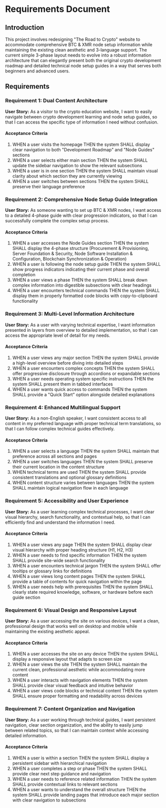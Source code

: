 # Requirements Document

## Introduction

This project involves redesigning "The Road to Crypto" website to accommodate comprehensive BTC & XMR node setup information while maintaining the existing clean aesthetic and 3-language support. The current simple 3-phase layout needs to evolve into a robust information architecture that can elegantly present both the original crypto development roadmap and detailed technical node setup guides in a way that serves both beginners and advanced users.

## Requirements

### Requirement 1: Dual Content Architecture

**User Story:** As a visitor to the crypto education website, I want to easily navigate between crypto development learning and node setup guides, so that I can access the specific type of information I need without confusion.

#### Acceptance Criteria

1. WHEN a user visits the homepage THEN the system SHALL display clear navigation to both "Development Roadmap" and "Node Guides" sections
2. WHEN a user selects either main section THEN the system SHALL update the sidebar navigation to show the relevant subsections
3. WHEN a user is in one section THEN the system SHALL maintain visual clarity about which section they are currently viewing
4. WHEN a user switches between sections THEN the system SHALL preserve their language preference

### Requirement 2: Comprehensive Node Setup Guide Integration

**User Story:** As someone wanting to set up BTC & XMR nodes, I want access to a detailed 4-phase guide with clear progression indicators, so that I can successfully complete the complex setup process.

#### Acceptance Criteria

1. WHEN a user accesses the Node Guides section THEN the system SHALL display the 4-phase structure (Procurement & Provisioning, Server Foundation & Security, Node Software Installation & Configuration, Blockchain Synchronization & Operation)
2. WHEN a user is following the node setup guide THEN the system SHALL show progress indicators indicating their current phase and overall completion
3. WHEN a user views a phase THEN the system SHALL break down complex information into digestible subsections with clear headings
4. WHEN a user encounters technical commands THEN the system SHALL display them in properly formatted code blocks with copy-to-clipboard functionality

### Requirement 3: Multi-Level Information Architecture

**User Story:** As a user with varying technical expertise, I want information presented in layers from overview to detailed implementation, so that I can access the appropriate level of detail for my needs.

#### Acceptance Criteria

1. WHEN a user views any major section THEN the system SHALL provide a high-level overview before diving into detailed steps
2. WHEN a user encounters complex concepts THEN the system SHALL offer progressive disclosure through accordions or expandable sections
3. WHEN a user needs operating system specific instructions THEN the system SHALL present them in tabbed interfaces
4. WHEN a user wants quick access to commands THEN the system SHALL provide a "Quick Start" option alongside detailed explanations

### Requirement 4: Enhanced Multilingual Support

**User Story:** As a non-English speaker, I want consistent access to all content in my preferred language with proper technical term translations, so that I can follow complex technical guides effectively.

#### Acceptance Criteria

1. WHEN a user selects a language THEN the system SHALL maintain that preference across all sections and pages
2. WHEN a user switches languages THEN the system SHALL preserve their current location in the content structure
3. WHEN technical terms are used THEN the system SHALL provide consistent translations and optional glossary definitions
4. WHEN content structure varies between languages THEN the system SHALL maintain logical navigation flow in each language

### Requirement 5: Accessibility and User Experience

**User Story:** As a user learning complex technical processes, I want clear visual hierarchy, search functionality, and contextual help, so that I can efficiently find and understand the information I need.

#### Acceptance Criteria

1. WHEN a user views any page THEN the system SHALL display clear visual hierarchy with proper heading structure (H1, H2, H3)
2. WHEN a user needs to find specific information THEN the system SHALL provide site-wide search functionality
3. WHEN a user encounters technical jargon THEN the system SHALL offer tooltips or glossary links for definitions
4. WHEN a user views long content pages THEN the system SHALL provide a table of contents for quick navigation within the page
5. WHEN a user needs help with prerequisites THEN the system SHALL clearly state required knowledge, software, or hardware before each guide section

### Requirement 6: Visual Design and Responsive Layout

**User Story:** As a user accessing the site on various devices, I want a clean, professional design that works well on desktop and mobile while maintaining the existing aesthetic appeal.

#### Acceptance Criteria

1. WHEN a user accesses the site on any device THEN the system SHALL display a responsive layout that adapts to screen size
2. WHEN a user views the site THEN the system SHALL maintain the current clean, professional aesthetic while accommodating more content
3. WHEN a user interacts with navigation elements THEN the system SHALL provide clear visual feedback and intuitive behavior
4. WHEN a user views code blocks or technical content THEN the system SHALL ensure proper formatting and readability across devices

### Requirement 7: Content Organization and Navigation

**User Story:** As a user working through technical guides, I want persistent navigation, clear section organization, and the ability to easily jump between related topics, so that I can maintain context while accessing detailed information.

#### Acceptance Criteria

1. WHEN a user is within a section THEN the system SHALL display a persistent sidebar with hierarchical navigation
2. WHEN a user completes a step or phase THEN the system SHALL provide clear next step guidance and navigation
3. WHEN a user needs to reference related information THEN the system SHALL provide contextual links to relevant sections
4. WHEN a user wants to understand the overall structure THEN the system SHALL provide landing pages that introduce each major section with clear navigation to subsections